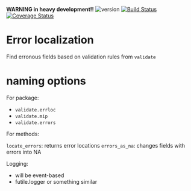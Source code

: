 __WARNING in heavy development!!__
![version](http://www.r-pkg.org/badges/version/validate.errloc)
[![Build Status](https://travis-ci.org/data-cleaning/validate.errloc.svg)](https://travis-ci.org/data-cleaning/validate.errloc)
[![Coverage Status](https://coveralls.io/repos/data-cleaning/validate.errloc/badge.svg?branch=master&service=github)](https://coveralls.io/github/data-cleaning/validate.errloc?branch=master)
# Error localization

Find erronous fields based on validation rules from `validate`

# naming options

For package:

- `validate.errloc`
- `validate.mip`
- `validate.errors`

For methods:

`locate_errors`: returns error locations
`errors_as_na`: changes fields with errors into NA

Logging:

- will be event-based
- futile.logger or something similar





